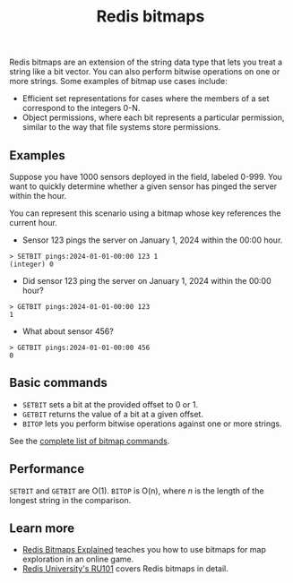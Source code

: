 ﻿---
title: "Redis bitmaps"
linkTitle: "Bitmaps"
weight: 120
description: >
    Introduction to Redis bitmaps
---

Redis bitmaps are an extension of the string data type that lets you treat a string like a bit vector.
You can also perform bitwise operations on one or more strings.
Some examples of bitmap use cases include:

* Efficient set representations for cases where the members of a set correspond to the integers 0-N.
* Object permissions, where each bit represents a particular permission, similar to the way that file systems store permissions.

## Examples

Suppose you have 1000 sensors deployed in the field, labeled 0-999.
You want to quickly determine whether a given sensor has pinged the server within the hour. 

You can represent this scenario using a bitmap whose key references the current hour.

* Sensor 123 pings the server on January 1, 2024 within the 00:00 hour.
```
> SETBIT pings:2024-01-01-00:00 123 1
(integer) 0
```

* Did sensor 123 ping the server on January 1, 2024 within the 00:00 hour?
```
> GETBIT pings:2024-01-01-00:00 123
1
```

* What about sensor 456?
```
> GETBIT pings:2024-01-01-00:00 456
0
```

## Basic commands

* `SETBIT` sets a bit at the provided offset to 0 or 1.
* `GETBIT` returns the value of a bit at a given offset.
* `BITOP` lets you perform bitwise operations against one or more strings.

See the [complete list of bitmap commands](https://redis.io/commands/?group=bitmap).

## Performance

`SETBIT` and `GETBIT` are O(1).
`BITOP` is O(n), where _n_ is the length of the longest string in the comparison.

## Learn more

* [Redis Bitmaps Explained](https://www.youtube.com/watch?v=oj8LdJQjhJo) teaches you how to use bitmaps for map exploration in an online game. 
* [Redis University's RU101](https://university.redis.com/courses/ru101/) covers Redis bitmaps in detail.
